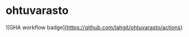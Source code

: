 # ohtuvarasto

![GHA workflow badge][(https://github.com/lahgit/ohtuvarasto/actions)](https://github.com/lahgit/ohtuvarasto/workflows/CI/badge.svg)
